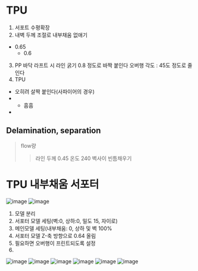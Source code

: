 # TPU
1. 서포트 수평확장
2. 내벽 두께 조절로 내부채움 없애기
  * 0.65
    * 0.6

3. PP
  바닥 라프트 시 라인 굵기 0.8 정도로 바짝 붙인다
  오버행 각도 : 45도 정도로 줄인다
4. TPU
* 오히려 살짝 붙인다(사파이어의 경우)
*   * 흠흠
*   

## Delamination, separation
> flow량
> 
> > 라인 두께 0.45
> 온도 240
> 벽사이 빈틈채우기

# TPU 내부채움 서포터
![image](https://user-images.githubusercontent.com/30430227/120445593-b9500400-c3c3-11eb-836d-f27bd9750572.png)
![image](https://user-images.githubusercontent.com/30430227/120445724-dedd0d80-c3c3-11eb-850e-dc7edbde9a51.png)

1. 모델 분리
2. 서포터 모델 세팅(벽:0, 상하:0, 밀도 15, 자이로)
3. 메인모델 세팅(내부채움: 0, 상하 및 벽 100%
4. 서포터 모델 Z-축 방향으로 0.64 올림
5. 필요하면 오버행이 프린트되도록 설정
6. 


![image](https://user-images.githubusercontent.com/30430227/120730476-84a39000-c51c-11eb-9a2d-f8e8e20c9657.png)
![image](https://user-images.githubusercontent.com/30430227/120730496-938a4280-c51c-11eb-94a6-c42cfe3bbc4a.png)
![image](https://user-images.githubusercontent.com/30430227/120730538-a7ce3f80-c51c-11eb-857e-cd5db9f51865.png)
![image](https://user-images.githubusercontent.com/30430227/120730605-cdf3df80-c51c-11eb-8736-1a2324651e95.png)
![image](https://user-images.githubusercontent.com/30430227/120730747-1ca17980-c51d-11eb-9fd8-7cce5fbcc84d.png)
![image](https://user-images.githubusercontent.com/30430227/120730758-24611e00-c51d-11eb-9460-f3384912cf5c.png)





